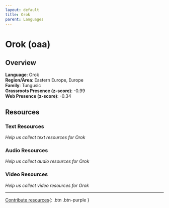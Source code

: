 ```yaml
---
layout: default
title: Orok
parent: Languages
---
```


# Orok (oaa)

## Overview

**Language**: Orok  
**Region/Area**: Eastern Europe, Europe  
**Family**: Tungusic  
**Grassroots Presence (z-score)**: -0.99  
**Web Presence (z-score)**: -0.34  

## Resources

### Text Resources
*Help us collect text resources for Orok*

### Audio Resources
*Help us collect audio resources for Orok*

### Video Resources
*Help us collect video resources for Orok*

---

[Contribute resources](https://forms.office.com/e/1SfLJx3u1r){: .btn .btn-purple }
